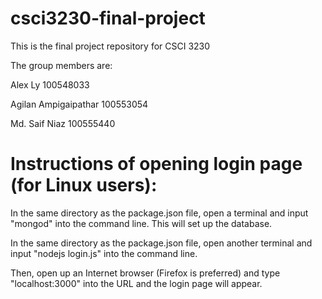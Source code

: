 # csci3230-final-project
This is the final project repository for CSCI 3230

The group members are:

Alex Ly   100548033

Agilan Ampigaipathar   100553054

Md. Saif Niaz 100555440

# Instructions of opening login page (for Linux users):
In the same directory as the package.json file, open a terminal and input "mongod" into the command line. This will set up the database.

In the same directory as the package.json file, open another terminal and input "nodejs login.js" into the command line.

Then, open up an Internet browser (Firefox is preferred) and type "localhost:3000" into the URL and the login page will appear.

